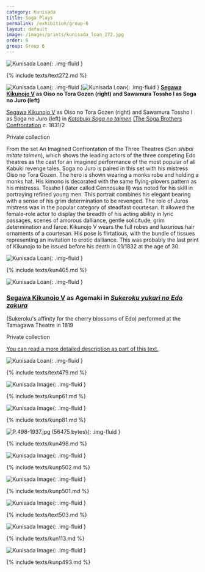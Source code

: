 ```yaml
---
category: Kunisada
title: Soga Plays
permalink: /exhibition/group-6
layout: default
image: /images/prints/kunisada_loan_272.jpg
order: 6
group: Group 6
---
```


![Kunisada Loan ]({{site.baseurl}}/images/prints/kunisada_loan_272.jpg){: .img-fluid }

{% include texts/text272.md %}

![Kunisada Loan ]({{site.baseurl}}/images/prints/kunisada_loan_310.jpg){: .img-fluid }![Kunisada Loan ]({{site.baseurl}}/images/prints/kunisada_loan_271.jpg){: .img-fluid }
**[Segawa Kikunojo V](/exhibition/group-7) as Oiso no Tora Gozen (right) and Sawamura Tossho I as Soga no Juro (left)**

[Segawa Kikunojo V](/exhibition/group-7) as Oiso no Tora Gozen (right) and Sawamura Tossho I as Soga no Juro (left) in _[Kotobuki Soga no taimen](/exhibition/group-6)_ [(The Soga Brothers Confrontation](/exhibition/group-6) c. 1831/2

Private collection

From the set An Imagined Confrontation of the Three Theatres (_San shibai mitate taimen_), which shows the leading actors of the three competing Edo theatres as the cast for an imagined performance of the most popular of all Kabuki revenge tales. Soga no Juro is paired in this set with his mistress Oiso no Tora Gozen. The hero is shown wearing a monks robe and holding a monks hat. His kimono is decorated with the same flying-plovers pattern as his mistresss. Tossho I (later called Gennosuke II) was noted for his skill in portraying refined young men. This portrait combines his elegant bearing with a sense of his grim determination to be revenged. The role of Juros mistress was in the popular category of steadfast courtesan. It allowed the female-role actor to display the breadth of his acting ability in lyric passages, scenes of amorous dalliance, gentle solicitude, grim determination and farce. Kikunojo V wears the full robes and luxurious hair ornaments of a courtesan. His pose is flirtatious, with the bundle of tissues representing an invitation to erotic dalliance. This was probably the last print of Kikunojo to be issued before his death in 01/1832 at the age of 30.

![Kunisada Loan ]({{site.baseurl}}/images/prints/kunisada_loan_405.jpg){: .img-fluid }

{% include  texts/kun405.md %}  

![Kunisada Loan ]({{site.baseurl}}/images/prints/kunisada_loan_406.jpg){: .img-fluid }

### [Segawa Kikunojo V](/exhibition/group-7) as Agemaki in _[Sukeroku yukari no Edo zakura](/exhibition/group-5)_

(Sukeroku's affinity for the cherry blossoms of Edo) performed at the Tamagawa Theatre in 1819

Private collection

[You can read a more detailed description as part of this text.](/themes/fan-prints-one)

![Kunisada Loan ]({{site.baseurl}}/images/prints/kunisada_loan_479.jpg){: .img-fluid }

{% include  texts/text479.md %}

![Kunisada Image]({{site.baseurl}}/images/prints/p.61-1999.jpg){: .img-fluid }

{% include texts/kunp61.md %}

![Kunisada Image]({{site.baseurl}}/images/prints/p.81-1999.jpg){: .img-fluid }

{% include  texts/kunp81.md %}

![P.498-1937.jpg (56475 bytes)]({{site.baseurl}}/images/prints/p.498-1937.jpg){: .img-fluid }

{% include  texts/kun498.md %}

![Kunisada Image]({{site.baseurl}}/images/prints/p.502-1937.jpg){: .img-fluid }

{% include  texts/kunp502.md %}

![Kunisada Image]({{site.baseurl}}/images/prints/p.501-1937.jpg){: .img-fluid }

{% include  texts/kunp501.md %}

![Kunisada Image]({{site.baseurl}}/images/prints/p.503-1937.jpg){: .img-fluid }

{% include  texts/text503.md %}

![Kunisada Image]({{site.baseurl}}/images/prints/p.113-1994.jpg){: .img-fluid }

{% include  texts/kun113.md %}

![Kunisada Image]({{site.baseurl}}/images/prints/p.493-1937.jpg){: .img-fluid }

{% include  texts/kunp493.md %}
